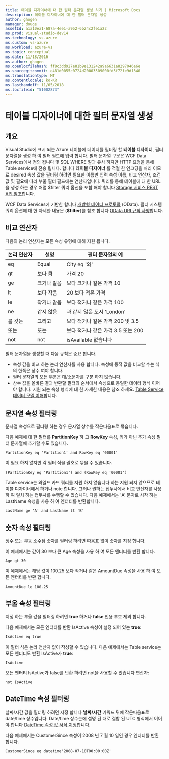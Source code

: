 ```yaml
---
title: 테이블 디자이너에 대 한 필터 문자열 생성 하기 | Microsoft Docs
description: 테이블 디자이너에 대 한 필터 문자열 생성
author: ghogen
manager: douge
assetId: a1a10ea1-687a-4ee1-a952-6b24c2fe1a22
ms.prod: visual-studio-dev14
ms.technology: vs-azure
ms.custom: vs-azure
ms.workload: azure-vs
ms.topic: conceptual
ms.date: 11/18/2016
ms.author: ghogen
ms.openlocfilehash: ff8c3dd927e81b9e131242a9a6631a8297046a6e
ms.sourcegitcommit: e481d0055c0724d20003509000fd5f72fe9d1340
ms.translationtype: MT
ms.contentlocale: ko-KR
ms.lasthandoff: 11/05/2018
ms.locfileid: "51002873"
---
```

# <a name="constructing-filter-strings-for-the-table-designer"></a>테이블 디자이너에 대한 필터 문자열 생성
## <a name="overview"></a>개요
Visual Studio에 표시 되는 Azure 테이블에 데이터를 필터링 할 **테이블 디자이너**, 필터 문자열을 생성 하 여 필터 필드에 입력 합니다. 필터 문자열 구문은 WCF Data Services에서 정의 됩니다 및 SQL WHERE 절과 유사 하지만 HTTP 요청을 통해 Table service에 전송 됩니다. 합니다 **테이블 디자이너** 를 적절 한 인코딩을 처리 이므로 desired 속성 값을 필터링 하려면 필요한 이름만 입력 속성 이름, 비교 연산자, 조건 값 및 필요에 따라 부울 필터 필드에는 연산자입니다. 쿼리를 통해 테이블에 대 한 URL을 생성 하는 경우 처럼 $filter 쿼리 옵션을 포함 해야 합니다 [Storage 서비스 REST API 참조](http://go.microsoft.com/fwlink/p/?LinkId=400447)합니다.

WCF Data Services에 기반한 합니다 [개방형 데이터 프로토콜](http://go.microsoft.com/fwlink/p/?LinkId=214805) (OData). 필터 시스템 쿼리 옵션에 대 한 자세한 내용은 (**$filter**)를 참조 합니다 [OData URI 규칙 사양](http://go.microsoft.com/fwlink/p/?LinkId=214806)합니다.

## <a name="comparison-operators"></a>비교 연산자
다음의 논리 연산자는 모든 속성 유형에 대해 지원 됩니다.

| 논리 연산자 | 설명 | 필터 문자열의 예 |
| --- | --- | --- |
| eq |Equal |City eq '와' |
| gt |보다 큼 |가격 20 |
| ge |크거나 같음 |보다 크거나 같은 가격 10 |
| lt |보다 작음 |20 보다 적은 가격 |
| le |작거나 같음 |보다 적거나 같은 가격 100 |
| ne |같지 않음 |과 같지 않은 도시 'London' |
| 를 갖는 |그리고 |보다 적거나 같은 가격 200 및 3.5 |
| 또는 |또는 |보다 적거나 같은 가격 3.5 또는 200 |
| not |not |isAvailable 없습니다 |

필터 문자열을 생성할 때 다음 규칙은 중요 합니다.

* 속성 값을 비교 하는 논리 연산자를 사용 합니다. 속성에 동적 값을 비교할 수는 식의 한쪽은 상수 여야 합니다.
* 필터 문자열의 모든 부분은 대/소문자를 구분 하지 않습니다.
* 상수 값을 올바른 결과 반환할 필터의 순서에서 속성으로 동일한 데이터 형식 이어야 합니다. 지원 되는 속성 형식에 대 한 자세한 내용은 참조 하세요. [Table Service 데이터 모델 이해](http://go.microsoft.com/fwlink/p/?LinkId=400448)합니다.

## <a name="filtering-on-string-properties"></a>문자열 속성 필터링
문자열 속성으로 필터링 하는 경우 문자열 상수를 작은따옴표로 묶습니다.

다음 예제에 대 한 필터를 **PartitionKey** 하 고 **RowKey** 속성, 키가 아닌 추가 속성 필터 문자열에 추가할 수도 있습니다.

    PartitionKey eq 'Partition1' and RowKey eq '00001'

이 필요 하지 않지만 각 필터 식을 괄호로 묶을 수 있습니다.

    (PartitionKey eq 'Partition1') and (RowKey eq '00001')

Table service는 와일드 카드 쿼리를 지원 하지 않습니다 하는 지원 되지 않으므로 테이블 디자이너에서 하거나 note 합니다. 그러나 원하는 접두사에서 비교 연산자를 사용 하 여 일치 하는 접두사를 수행할 수 있습니다. 다음 예제에서는 'A' 문자로 시작 하는 LastName 속성을 사용 하 여 엔터티를 반환합니다.

    LastName ge 'A' and LastName lt 'B'

## <a name="filtering-on-numeric-properties"></a>숫자 속성 필터링
정수 또는 부동 소수점 숫자를 필터링 하려면 따옴표 없이 숫자를 지정 합니다.

이 예제에서는 값이 30 보다 큰 Age 속성을 사용 하 여 모든 엔터티를 반환 합니다.

    Age gt 30

이 예제에서는 해당 값이 100.25 보다 작거나 같은 AmountDue 속성을 사용 하 여 모든 엔터티를 반환 합니다.

    AmountDue le 100.25

## <a name="filtering-on-boolean-properties"></a>부울 속성 필터링
지정 하는 부울 값을 필터링 하려면 **true** 하거나 **false** 인용 부호 제외 합니다.

다음 예제에서는 모든 엔터티를 반환 IsActive 속성이 설정 되어 있는 **true**:

    IsActive eq true

이 필터 식은 논리 연산자 없이 작성할 수 있습니다. 다음 예제에서는 Table service는 모든 엔터티도 반환 IsActive가 **true**:

    IsActive

모든 엔터티 IsActive가 false를 반환 하려면 not을 사용할 수 있습니다 연산자:

    not IsActive

## <a name="filtering-on-datetime-properties"></a>DateTime 속성 필터링
날짜/시간 값을 필터링 하려면 지정 합니다 **날짜/시간** 키워드 뒤에 작은따옴표로 date/time 상수입니다. Date/time 상수는에 설명 된 대로 결합 된 UTC 형식에서 이어야 합니다 [DateTime 속성 값 서식 지정](http://go.microsoft.com/fwlink/p/?LinkId=400449)합니다.

다음 예제에서는 CustomerSince 속성이 2008 년 7 월 10 일인 경우 엔터티를 반환 합니다.

    CustomerSince eq datetime'2008-07-10T00:00:00Z'
